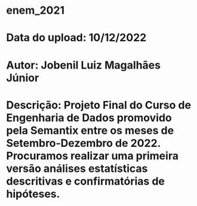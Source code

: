 # enem_2021
# Data do upload: 10/12/2022
# Autor: Jobenil Luiz Magalhães Júnior
# Descrição: Projeto Final do Curso de Engenharia de Dados promovido pela Semantix entre os meses de Setembro-Dezembro de 2022. Procuramos realizar uma primeira versão análises estatísticas descritivas e confirmatórias de hipóteses.
